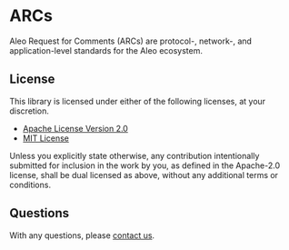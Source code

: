 # ARCs

Aleo Request for Comments (ARCs) are protocol-, network-, and application-level standards for the Aleo ecosystem.


## License

This library is licensed under either of the following licenses, at your discretion.

 * [Apache License Version 2.0](LICENSE-APACHE)
 * [MIT License](LICENSE-MIT)

Unless you explicitly state otherwise, any contribution intentionally submitted for inclusion in the work by you,
as defined in the Apache-2.0 license, shall be dual licensed as above, without any additional terms or conditions.

## Questions

With any questions, please [contact us][contact].

[rfcs]: https://en.wikipedia.org/wiki/Request_for_Comments
[contact]: mailto:support@aleo.org
